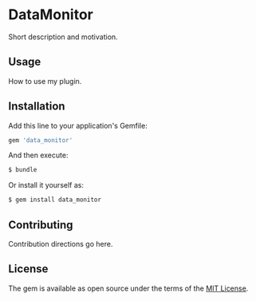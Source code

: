 # DataMonitor
Short description and motivation.

## Usage
How to use my plugin.

## Installation
Add this line to your application's Gemfile:

```ruby
gem 'data_monitor'
```

And then execute:
```bash
$ bundle
```

Or install it yourself as:
```bash
$ gem install data_monitor
```

## Contributing
Contribution directions go here.

## License
The gem is available as open source under the terms of the [MIT License](https://opensource.org/licenses/MIT).

